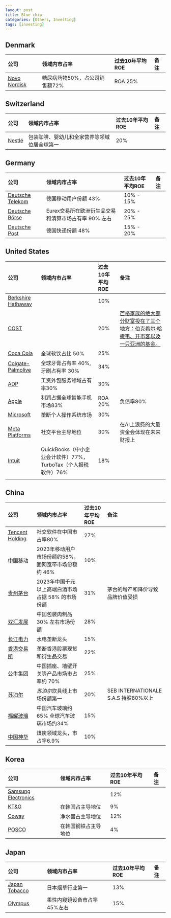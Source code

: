 ```yaml
---
layout: post
title: Blue chip
categories: [Others, Investing]
tags: [investing]
---
```




## Denmark

| 公司                                                         | 领域内市占率                   | 过去10年平均ROE | 备注 |
| :----------------------------------------------------------- | :----------------------------- | :-------------- | :--- |
| [Novo Nordisk](https://companiesmarketcap.com/novo-nordisk/pe-ratio/) | 糖尿病药物50%，占公司销售额72% | ROA 25%         |      |



## Switzerland

| 公司                                                     | 领域内市占率                                 | 过去10年平均ROE | 备注 |
| :------------------------------------------------------- | :------------------------------------------- | :-------------- | :--- |
| [Nestlé](https://companiesmarketcap.com/nestle/revenue/) | 包装咖啡、婴幼儿和全家营养等领域位居全球第一 | 20%             |      |



## Germany

| 公司                                                         | 领域内市占率                                         | 过去10年平均ROE | 备注 |
| :----------------------------------------------------------- | :--------------------------------------------------- | :-------------- | :--- |
| [Deutsche Telekom](https://companiesmarketcap.com/deutsche-telekom/pb-ratio/) | 德国移动用户份额 43%                                 | 10% - 15%       |      |
| [Deutsche Börse](https://companiesmarketcap.com/deutsche-boerse/pe-ratio/) | Eurex交易所在欧洲衍生品交易和清算市场占有率 90% 左右 | 20% - 25%       |      |
| [Deutsche Post](https://companiesmarketcap.com/deutsche-post/pe-ratio/) | 德国快递份额 48%                                     | 15% - 20%       |      |



## United States

| 公司                                                         | 领域内市占率                                                 | 过去10年平均ROE | 备注                                                         |
| :----------------------------------------------------------- | :----------------------------------------------------------- | :-------------- | :----------------------------------------------------------- |
| [Berkshire Hathaway](https://companiesmarketcap.com/berkshire-hathaway/pb-ratio/) |                                                              | 10%             |                                                              |
| [COST](https://companiesmarketcap.com/costco/pe-ratio/)      |                                                              | 20%             | [芒格家族的绝大部分财富投在了三个地方：伯克希尔·哈撒韦、开市客以及一只亚洲的基金。](https://an-cheon.github.io/posts/manggezhidao/) |
| [Coca Cola](https://companiesmarketcap.com/coca-cola/pe-ratio/) | 全球软饮占比 50%                                             | 25%             |                                                              |
| [Colgate-Palmolive](https://companiesmarketcap.com/colgate-palmolive/pe-ratio/) | 全球牙膏占有率 40%, 牙刷占有率 30%                           | 34%             |                                                              |
| [ADP](https://www.macrotrends.net/stocks/charts/ADP/adp/pe-ratio) | 工资外包服务领域占有率30%                                    | 30%             |                                                              |
| [Apple](https://www.macrotrends.net/stocks/charts/AAPL/apple/pe-ratio) | 利润占据全球智能手机市场83%                                  | ROA 20%         | 负债率80%                                                    |
| [Microsoft](https://companiesmarketcap.com/microsoft/pe-ratio/) | 垄断个人操作系统市场                                         | 30%             |                                                              |
| [Meta Platforms](https://www.macrotrends.net/stocks/charts/META/meta-platforms/roe) | 社交平台主导地位                                             | 30%             | 在AI上浪费的大量资金会体现在未来财报上                       |
| [Intuit](https://macrotrends.net/stocks/charts/INTU/intuit/price-book) | QuickBooks（中小企业会计软件）77%，TurboTax（个人报税软件）76% | 18%             |                                                              |
|                                                              |                                                              |                 |                                                              |



## China

| 公司                                                                                              | 领域内市占率                                 | 过去10年平均ROE | 备注 |
|:------------------------------------------------------------------------------------------------|:---------------------------------------|:-----------| :--- |
| [Tencent Holding](https://www.macrotrends.net/stocks/charts/TCEHY/tencent-holding/pe-ratio) | 社交软件在中国市占率80%                          | 27%        |  |
| [中国移动](https://eniu.com/gu/sh600941)                                                        | 2023年移动用户市场份额约58%，固网宽带市场份额约 46% | 10% |  |
| [贵州茅台](https://eniu.com/gu/sh600519/pe_ttm)                                                 | 2023年中国千元以上高端白酒市场占据 58% 的市场份额      | 31%    | 茅台的增产和降价导致品牌价值受损 |
| [双汇发展](https://eniu.com/gu/sz000895/pe_ttm)                                                 | 中国包装肉制品 30% 左右市场份额                 | 28%    |  |
| [长江电力](https://eniu.com/gu/sh600900/pe_ttm) | 水电垄断龙头 | 15% |  |
| [香港交易所](https://companiesmarketcap.com/hong-kong-exchanges-and-clearing/pe-ratio/) | 垄断香港股票现货和衍生品交易 | 22% | |
| [公牛集团](https://eniu.com/gu/sh603195/pe_ttm) | 中国插座、墙壁开关等产品市场市占率约 70% | 25% | |
| [苏泊尔](https://eniu.com/gu/sz002032/income#) | *苏泊尔*炊具线上市场份额第一 | 20% | SEB INTERNATIONALE S.A.S 持股80%以上 |
| [福耀玻璃](https://eniu.com/gu/sh600660) | 中国汽车玻璃约65% 全球汽车玻璃市场约34% | 15% | |
| [中国神华](https://eniu.com/gu/sh601088/roe) | 煤炭领域龙头，市占率6.9% | 10% | |



## Korea

| 公司                                                         | 领域内市占率         | 过去10年平均ROE | 备注 |
| :----------------------------------------------------------- | :------------------- | :-------------- | :--- |
| [Samsung Electronics](https://companiesmarketcap.com/samsung/pb-ratio/) |                      | 12%             |      |
| [KT&G](https://companiesmarketcap.com/ktng-korea-tobacco/pe-ratio/) | 在韩国占主导地位     | 9%              |      |
| [Coway](https://companiesmarketcap.com/coway/pe-ratio/)      | 净水器占主导地位     | 12%             |      |
| [POSCO](https://companiesmarketcap.com/posco/pe-ratio/)      | 在韩国钢铁占主导地位 | 4%              |      |



## Japan

| 公司                                                       | 领域内市占率                | 过去10年平均ROE | 备注 |
| :--------------------------------------------------------- | :-------------------------- | :-------------- | :--- |
| [Japan Tobacco](https://www.wisesheets.io/pe-ratio/2914.T) | 日本烟草行业第一            | 13%             |      |
| [Olympus](https://www.wisesheets.io/pe-ratio/7733.T)       | 柔性内窥镜设备市占率45%左右 | 15%             |      |



